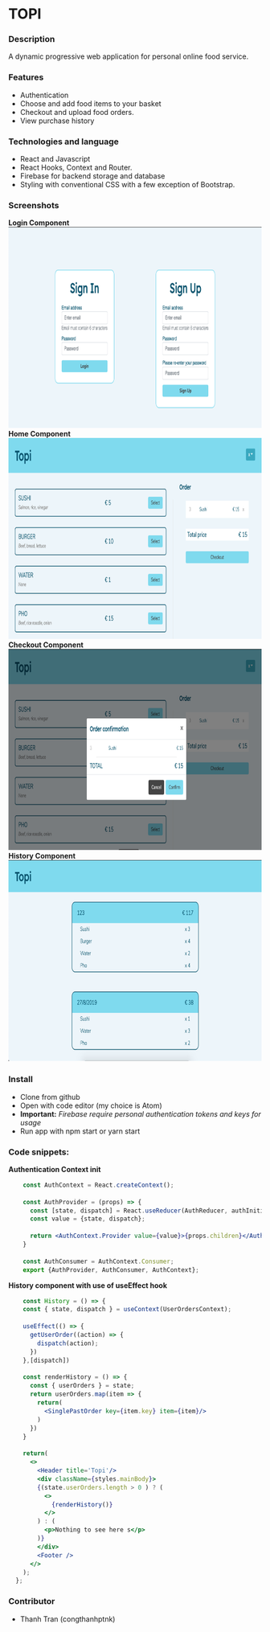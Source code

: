 # TOPI
### Description
A dynamic progressive web application for personal online food service.
### Features
- Authentication
- Choose and add food items to your basket
- Checkout and upload food orders.
- View purchase history
### Technologies and language
 - React and Javascript
 - React Hooks, Context and Router.
 - Firebase for backend storage and database
 - Styling with conventional CSS with a few exception of Bootstrap.
### Screenshots
**Login Component**
<br/>
<img src="src/assets/screenshots/LoginImg.png" height="400">
**Home Component**
<br/>
<img src="src/assets/screenshots/HomeImg.png" height="400">
**Checkout Component**
<br/>
<img src="src/assets/screenshots/CheckoutImg.png" height="400">
**History Component**
<br/>
<img src="src/assets/screenshots/HistoryImg.png" height="400">

### Install
 - Clone from github
 - Open with code editor (my choice is Atom)
 - **Important:** *Firebase require personal authentication tokens and keys for usage*
 - Run app with npm start or yarn start
 
### Code snippets:
**Authentication Context init**
``` jsx
    const AuthContext = React.createContext();

    const AuthProvider = (props) => {
      const [state, dispatch] = React.useReducer(AuthReducer, authInitialState);
      const value = {state, dispatch};

      return <AuthContext.Provider value={value}>{props.children}</AuthContext.Provider>;
    }

    const AuthConsumer = AuthContext.Consumer;
    export {AuthProvider, AuthConsumer, AuthContext};
```
**History component with use of useEffect hook**
``` jsx
    const History = () => {
    const { state, dispatch } = useContext(UserOrdersContext);

    useEffect(() => {
      getUserOrder((action) => {
        dispatch(action);
      })
    },[dispatch])

    const renderHistory = () => {
      const { userOrders } = state;
      return userOrders.map(item => {
        return(
          <SinglePastOrder key={item.key} item={item}/>
        )
      })
    }

    return(
      <>
        <Header title='Topi'/>
        <div className={styles.mainBody}>
        {(state.userOrders.length > 0 ) ? (
          <>
            {renderHistory()}
          </>
        ) : (
          <p>Nothing to see here s</p>
        )}
        </div>
        <Footer />
      </>
    );
  };
```
### Contributor
 - Thanh Tran (congthanhptnk)
